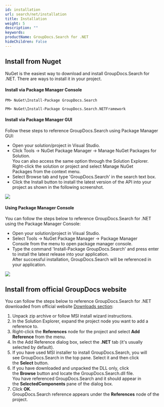 ```yaml
---
id: installation
url: search/net/installation
title: Installation
weight: 5
description: ""
keywords: 
productName: GroupDocs.Search for .NET
hideChildren: False
---
```


## Install from Nuget

NuGet is the easiest way to download and install GroupDocs.Search for .NET. There are ways to install it in your project.

#### Install via Package Manager Console

```
PM> NuGet\Install-Package GroupDocs.Search
```

```
PM> NuGet\Install-Package GroupDocs.Search.NETFramework
```

#### Install via Package Manager GUI

Follow these steps to reference GroupDocs.Search using Package Manager GUI:

*   Open your solution/project in Visual Studio.
*   Click Tools -> NuGet Package Manager -> Manage NuGet Packages for Solution.  
    You can also access the same option through the Solution Explorer. Right-click the solution or project and select Manage NuGet Packages from the context menu.
*   Select Browse tab and type 'GroupDocs.Search' in the search text box.
*   Click the Install button to install the latest version of the API into your project as shown in the following screenshot.

![](/search/net/images/installation.png)

#### Using Package Manager Console

You can follow the steps below to reference GroupDocs.Search for .NET using the Package Manager Console:

*   Open your solution/project in Visual Studio.
*   Select Tools -> NuGet Package Manager -> Package Manager Console from the menu to open package manager console.
*   Type the command 'Install-Package GroupDocs.Search' and press enter to install the latest release into your application.  
    After successful installation, GroupDocs.Search will be referenced in your application.  

![](/search/net/images/installation_1.png)

## Install from official GroupDocs website

You can follow the steps below to reference GroupDocs.Search for .NET downloaded from official website [Downloads section](https://downloads.groupdocs.com/search/net):

1.  Unpack zip archive or follow MSI install wizard instructions.
2.  In the Solution Explorer, expand the project node you want to add a reference to.
3.  Right-click the **References** node for the project and select **Add Reference** from the menu.
4.  In the Add Reference dialog box, select the **.NET** tab (it's usually selected by default).
5.  If you have used MSI installer to install GroupDocs.Search, you will see GroupDocs.Search in the top pane. Select it and then click the **Select** button.
6.  If you have downloaded and unpacked the DLL only, click the **Browse** button and locate the GroupDocs.Search.dll file.   
    You have referenced GroupDocs.Search and it should appear in the **SelectedComponents** pane of the dialog box.
7.  Click **OK**.  
    GroupDocs.Search reference appears under the **References** node of the project.
